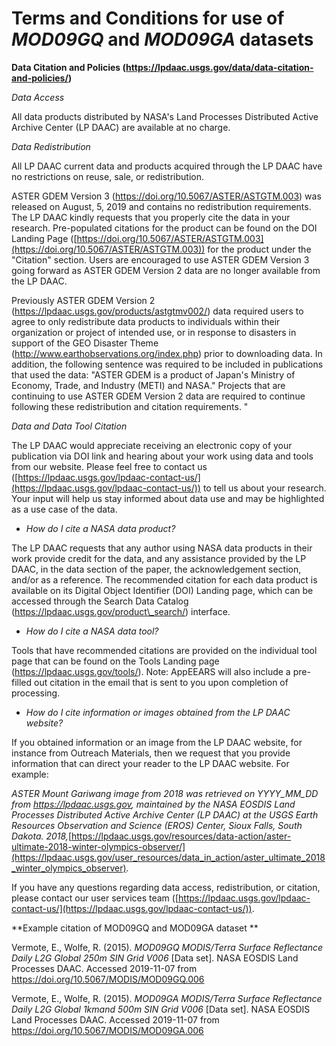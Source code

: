 
# Terms and Conditions for use of _MOD09GQ_ and _MOD09GA_ datasets



**Data Citation and Policies (https://lpdaac.usgs.gov/data/data-citation-and-policies/)**

_Data Access_

All data products distributed by NASA&#39;s Land Processes Distributed Active Archive Center (LP DAAC) are available at no charge.

_Data Redistribution_

All LP DAAC current data and products acquired through the LP DAAC have no restrictions on reuse, sale, or redistribution.

ASTER GDEM Version 3 (https://doi.org/10.5067/ASTER/ASTGTM.003) was released on August, 5, 2019 and contains no redistribution requirements. The LP DAAC kindly requests that you properly cite the data in your research. Pre-populated citations for the product can be found on the DOI Landing Page ([https://doi.org/10.5067/ASTER/ASTGTM.003](https://doi.org/10.5067/ASTER/ASTGTM.003)) for the product under the &quot;Citation&quot; section. Users are encouraged to use ASTER GDEM Version 3 going forward as ASTER GDEM Version 2 data are no longer available from the LP DAAC.

Previously ASTER GDEM Version 2 (https://lpdaac.usgs.gov/products/astgtmv002/) data required users to agree to only redistribute data products to individuals within their organization or project of intended use, or in response to disasters in support of the GEO Disaster Theme (http://www.earthobservations.org/index.php) prior to downloading data. In addition, the following sentence was required to be included in publications that used the data: &quot;ASTER GDEM is a product of Japan&#39;s Ministry of Economy, Trade, and Industry (METI) and NASA.&quot; Projects that are continuing to use ASTER GDEM Version 2 data are required to continue following these redistribution and citation requirements. &quot;

_Data and Data Tool Citation_

The LP DAAC would appreciate receiving an electronic copy of your publication via DOI link and hearing about your work using data and tools from our website. Please feel free to contact us ([https://lpdaac.usgs.gov/lpdaac-contact-us/](https://lpdaac.usgs.gov/lpdaac-contact-us/)) to tell us about your research. Your input will help us stay informed about data use and may be highlighted as a use case of the data.

- _How do I cite a NASA data product?_

The LP DAAC requests that any author using NASA data products in their work provide credit for the data, and any assistance provided by the LP DAAC, in the data section of the paper, the acknowledgement section, and/or as a reference. The recommended citation for each data product is available on its Digital Object Identifier (DOI) Landing page, which can be accessed through the Search Data Catalog (https://lpdaac.usgs.gov/product\_search/) interface.

- _How do I cite a NASA data tool?_

Tools that have recommended citations are provided on the individual tool page that can be found on the Tools Landing page (https://lpdaac.usgs.gov/tools/). Note: AppEEARS will also include a pre-filled out citation in the email that is sent to you upon completion of processing.

- _How do I cite information or images obtained from the LP DAAC website?_

If you obtained information or an image from the LP DAAC website, for instance from Outreach Materials, then we request that you provide information that can direct your reader to the LP DAAC website. For example:

_ASTER Mount Gariwang image from 2018 was retrieved on YYYY\_MM\_DD from https://lpdaac.usgs.gov, maintained by the NASA EOSDIS Land Processes Distributed Active Archive Center (LP DAAC) at the USGS Earth Resources Observation and Science (EROS) Center, Sioux Falls, South Dakota. 2018,_[https://lpdaac.usgs.gov/resources/data-action/aster-ultimate-2018-winter-olympics-observer/](https://lpdaac.usgs.gov/user_resources/data_in_action/aster_ultimate_2018_winter_olympics_observer)_._

If you have any questions regarding data access, redistribution, or citation, please contact our user services team ([https://lpdaac.usgs.gov/lpdaac-contact-us/](https://lpdaac.usgs.gov/lpdaac-contact-us/)).



**Example citation of MOD09GQ and MOD09GA dataset  **

Vermote, E., Wolfe, R. (2015). _MOD09GQ MODIS/Terra Surface Reflectance Daily L2G Global 250m SIN Grid V006_ [Data set]. NASA EOSDIS Land Processes DAAC. Accessed 2019-11-07 from https://doi.org/10.5067/MODIS/MOD09GQ.006

Vermote, E., Wolfe, R. (2015). _MOD09GA MODIS/Terra Surface Reflectance Daily L2G Global 1kmand 500m SIN Grid V006_ [Data set]. NASA EOSDIS Land Processes DAAC. Accessed 2019-11-07 from https://doi.org/10.5067/MODIS/MOD09GA.006


